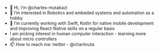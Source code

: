 - 👋 Hi, I’m @charles-mutabazi
- 👀 I’m interested in Robotics and embeded systems and automation as a hobby
- 🌱 I’m currently working with Swift, Kotlin for native mobile development and improving React-Native skills on a regular basis
- I am picking interest in human computer interaction - learning more about micro controllers
- 📫 How to reach me: twitter - @charlmuta

<!---
charles-mutabazi/charles-mutabazi is a ✨ special ✨ repository because its `README.md` (this file) appears on your GitHub profile.
You can click the Preview link to take a look at your changes.
--->
